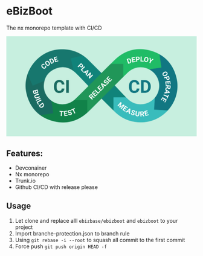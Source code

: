 # eBizBoot

The nx monorepo template with CI/CD

![Banner](https://github.com/ebizbase/ebizboot/blob/main/poster.png?raw=true)

## Features:

- Devconainer
- Nx monorepo
- Trunk.io
- Github CI/CD with release please

## Usage

1. Let clone and replace alll `ebizbase/ebizboot` and `ebizboot` to your project
2. Import branche-protection.json to branch rule
3. Using `git rebase -i --root` to squash all commit to the first commit
4. Force push `git push origin HEAD -f`

